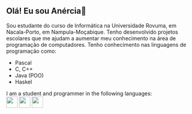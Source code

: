 ## Olá! Eu sou Anércia👋

Sou estudante do curso de Informática na Universidade Rovuma, em Nacala-Porto, em Nampula-Moçabique.
Tenho desenvolvido projetos escolares que me ajudam a aumentar meu conhecimento na área de programação
de computadores. Tenho conhecimento nas linguagens de programação como:
- Pascal
- C, C++
- Java (POO)
- Haskel
  
I am a student and programmer in the following languages:  
<img src="https://cdn.jsdelivr.net/gh/devicons/devicon@latest/icons/python/python-original.svg" width="30" /> <img src="https://cdn.jsdelivr.net/gh/devicons/devicon@latest/icons/c/c-original.svg" width="30" /> <img src="https://cdn.jsdelivr.net/gh/devicons/devicon@latest/icons/java/java-original.svg" width="30" /> 
## 
